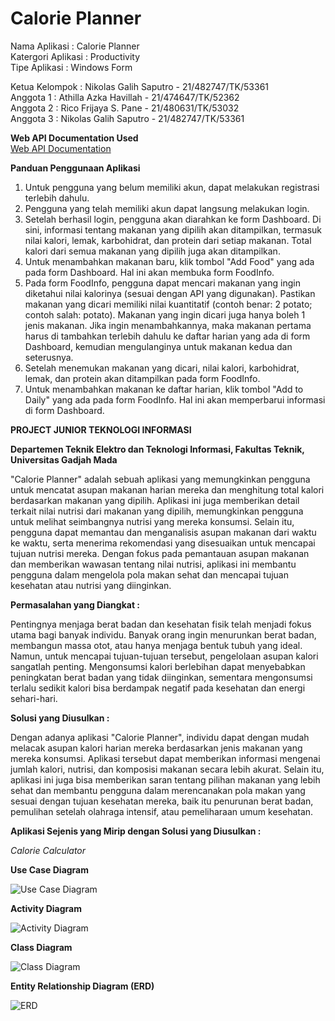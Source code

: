 # Calorie Planner
Nama Aplikasi       : Calorie Planner  
Katergori Aplikasi  : Productivity  
Tipe Aplikasi       : Windows Form  

Ketua Kelompok : Nikolas Galih Saputro - 21/482747/TK/53361  
Anggota 1 : Athilla Azka Havillah - 21/474647/TK/52362  
Anggota 2 : Rico Frijaya S. Pane - 21/480631/TK/53032  
Anggota 3 : Nikolas Galih Saputro - 21/482747/TK/53361  

**Web API Documentation Used**  
[Web API Documentation](https://www.edamam.com/)

**Panduan Penggunaan Aplikasi**  
1. Untuk pengguna yang belum memiliki akun, dapat melakukan registrasi terlebih dahulu.  
2. Pengguna yang telah memiliki akun dapat langsung melakukan login.  
3. Setelah berhasil login, pengguna akan diarahkan ke form Dashboard. Di sini, informasi tentang makanan yang dipilih akan ditampilkan, termasuk nilai kalori, lemak, karbohidrat, dan protein dari setiap makanan. Total kalori dari semua makanan yang dipilih juga akan ditampilkan.  
4. Untuk menambahkan makanan baru, klik tombol "Add Food" yang ada pada form Dashboard. Hal ini akan membuka form FoodInfo.  
5. Pada form FoodInfo, pengguna dapat mencari makanan yang ingin diketahui nilai kalorinya (sesuai dengan API yang digunakan). Pastikan makanan yang dicari memiliki nilai kuantitatif (contoh benar: 2 potato; contoh salah: potato). Makanan yang ingin dicari juga hanya boleh 1 jenis makanan. Jika ingin menambahkannya, maka makanan pertama harus di tambahkan terlebih dahulu ke daftar harian yang ada di form Dashboard, kemudian mengulanginya untuk makanan kedua dan seterusnya.
6. Setelah menemukan makanan yang dicari, nilai kalori, karbohidrat, lemak, dan protein akan ditampilkan pada form FoodInfo.  
7. Untuk menambahkan makanan ke daftar harian, klik tombol "Add to Daily" yang ada pada form FoodInfo. Hal ini akan memperbarui informasi di form Dashboard.  

**PROJECT JUNIOR TEKNOLOGI INFORMASI**

**Departemen Teknik Elektro dan Teknologi Informasi, Fakultas Teknik, Universitas Gadjah Mada**

"Calorie Planner" adalah sebuah aplikasi yang memungkinkan pengguna untuk mencatat asupan makanan harian mereka dan menghitung total kalori berdasarkan makanan yang dipilih. Aplikasi ini juga memberikan detail terkait nilai nutrisi dari makanan yang dipilih, memungkinkan pengguna untuk melihat seimbangnya nutrisi yang mereka konsumsi. Selain itu, pengguna dapat memantau dan menganalisis asupan makanan dari waktu ke waktu, serta menerima rekomendasi yang disesuaikan untuk mencapai tujuan nutrisi mereka. Dengan fokus pada pemantauan asupan makanan dan memberikan wawasan tentang nilai nutrisi, aplikasi ini membantu pengguna dalam mengelola pola makan sehat dan mencapai tujuan kesehatan atau nutrisi yang diinginkan.

**Permasalahan yang Diangkat :**

Pentingnya menjaga berat badan dan kesehatan fisik telah menjadi fokus utama bagi banyak individu. Banyak orang ingin menurunkan berat badan, membangun massa otot, atau hanya menjaga  bentuk  tubuh  yang  ideal.  Namun,  untuk  mencapai  tujuan-tujuan  tersebut, pengelolaan  asupan  kalori  sangatlah  penting.  Mengonsumsi  kalori  berlebihan  dapat menyebabkan  peningkatan  berat  badan  yang  tidak  diinginkan,  sementara mengonsumsi terlalu sedikit kalori bisa berdampak negatif pada kesehatan dan energi sehari-hari. 

**Solusi yang Diusulkan :**

Dengan adanya aplikasi "Calorie Planner", individu dapat dengan mudah melacak asupan kalori harian mereka berdasarkan jenis makanan yang mereka konsumsi. Aplikasi tersebut dapat memberikan informasi mengenai jumlah kalori, nutrisi, dan komposisi makanan secara lebih akurat. Selain itu, aplikasi ini juga bisa memberikan saran tentang pilihan makanan yang lebih sehat dan membantu pengguna dalam merencanakan pola makan yang sesuai dengan tujuan kesehatan mereka, baik itu penurunan berat badan, pemulihan setelah olahraga intensif, atau pemeliharaan umum kesehatan. 

**Aplikasi Sejenis yang Mirip dengan Solusi yang Diusulkan :**

*Calorie Calculator*

**Use Case Diagram**

![Use Case Diagram](UseCase.jpg)

**Activity Diagram**

![Activity Diagram](ActivityDiagram.png)

**Class Diagram**

![Class Diagram](ClassDiagram.jpg)

**Entity Relationship Diagram (ERD)**

![ERD](ERD.jpg)


